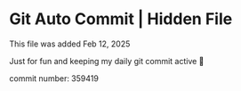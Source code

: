 # Git Auto Commit | Hidden File

This file was added Feb 12, 2025

Just for fun and keeping my daily git commit active 🤪

commit number: 359419

